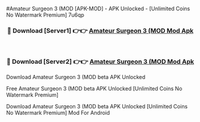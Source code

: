 #Amateur Surgeon 3 (MOD [APK-MOD] - APK Unlocked - [Unlimited Coins No Watermark Premium] 7u6qp



<div align="center">

<h3>🔴 Download [Server1] 👉👉 <a href="https://momento.my/?title=Amateur_Surgeon_3_(MOD">Amateur Surgeon 3 (MOD Mod Apk</a></h3><br>

<h3>🔴 Download [Server2] 👉👉 <a href="https://momento.my/?title=Amateur_Surgeon_3_(MOD">Amateur Surgeon 3 (MOD Mod Apk</a></h3>
</div>



Download Amateur Surgeon 3 (MOD beta APK Unlocked

Free Amateur Surgeon 3 (MOD beta APK Unlocked [Unlimited Coins No Watermark Premium]

Download Amateur Surgeon 3 (MOD beta APK Unlocked [Unlimited Coins No Watermark Premium] Mod For Android

